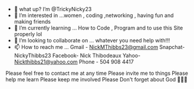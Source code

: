 - 👋 what up? I’m @TrickyNicky23
- 👀 I’m interested in ...women , coding ,networking , having fun and making friends
- 🌱 I’m currently learning ... How to Code , Program and to use this Site properly lol
- 💞️ I’m looking to collaborate on ... whatever you need help with!!!
- 📫 How to reach me ...
Gmail - NickMThibbs23@gmail.com 
Snapchat-  NickyThibbs23
Facebook-  Nick Thibodeaux 
Yahoo-  Nickthibbs21@yahoo.com 
Phone - 504 908 4417 


Please feel free to contact me at any time
Please invite me to things
Please help me learn
Please keep me involved
Please Don't forget about God 🙏🙌🙏

<!---
TrickyNicky23/TrickyNicky23 is a ✨ special ✨ repository because its `README.md` (this file) appears on your GitHub profile.
You can click the Preview link to take a look at your changes.
--->
